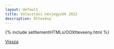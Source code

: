```yaml
---
layout: default
title: Választási névjegyzék 2022
description: Öttevény
---
```


{% include settlementHTMLs/OOXtteveeny.html %}

[Vissza](./)